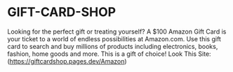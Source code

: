 # GIFT-CARD-SHOP
Looking for the perfect gift or treating yourself? A $100 Amazon Gift Card is your ticket to a world of endless possibilities at Amazon.com.
Use this gift card to search and buy millions of products including electronics, books, fashion, home goods and more. This is a gift of choice!
Look This Site: (https://giftcardshop.pages.dev/Amazon)
